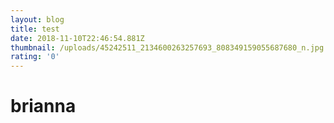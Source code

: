 ```yaml
---
layout: blog
title: test
date: 2018-11-10T22:46:54.881Z
thumbnail: /uploads/45242511_2134600263257693_808349159055687680_n.jpg
rating: '0'
---
```

# brianna
